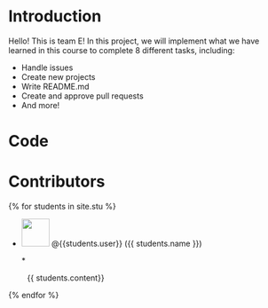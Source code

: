 # Introduction
Hello! This is team E!
In this project, we will implement what we have learned in this course to complete 8 different tasks, including:
* Handle issues
* Create new projects
* Write README.md
* Create and approve pull requests
* And more!

# Code
# Contributors
{% for students in site.stu %}
* <p><img src="{{ students.image }}" width="50" height="50"> <span>@{{students.user}}</span> ({{ students.name }})</p>  
  * <p style="margin-left: 10px;">{{ students.content}}</p>

{% endfor %}

